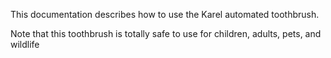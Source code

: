 This documentation describes how to use the Karel automated
toothbrush.

Note that this toothbrush is totally safe to
use for children, adults, pets, and wildlife
